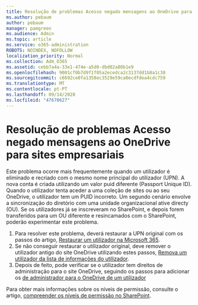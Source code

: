 ```yaml
---
title: Resolução de problemas Acesso negado mensagens ao OneDrive para sites empresariais
ms.author: pebaum
author: pebaum
manager: pamgreen
ms.audience: Admin
ms.topic: article
ms.service: o365-administration
ROBOTS: NOINDEX, NOFOLLOW
localization_priority: Normal
ms.collection: Adm_O365
ms.assetid: cebb7a4a-33e1-474e-a5d0-dbd02a80b1e9
ms.openlocfilehash: 9001cf0b7d9f1f05a2ecedca2c3137dd1b8a1c38
ms.sourcegitcommit: c6692ce0fa1358ec3529e59ca0ecdfdea4cdc759
ms.translationtype: MT
ms.contentlocale: pt-PT
ms.lasthandoff: 09/14/2020
ms.locfileid: "47670627"
---
```

# <a name="troubleshooting-access-denied-messages-to-onedrive-for-business-sites"></a>Resolução de problemas Acesso negado mensagens ao OneDrive para sites empresariais

Este problema ocorre mais frequentemente quando um utilizador é eliminado e recriado com o mesmo nome principal do utilizador (UPN). A nova conta é criada utilizando um valor puid diferente (Passport Unique ID). Quando o utilizador tenta aceder a uma coleção de sites ou ao seu OneDrive, o utilizador tem um PUID incorreto. Um segundo cenário envolve a sincronização do diretório com uma unidade organizacional ative directy (OU). Se os utilizadores já se inscreveram no SharePoint, e depois forem transferidos para um OU diferente e resincamados com o SharePoint, poderão experimentar este problema.

1. Para resolver este problema, deverá restaurar a UPN original com os passos do artigo, [Restaurar um utilizador na Microsoft 365](https://docs.microsoft.com/microsoft-365/admin/add-users/restore-user).
2. Se não conseguir restaurar o utilizador original, deve remover o utilizador antigo do site OneDrive utilizando estes passos, [Remova um utilizador da lista de informações do utilizador](). 
3. Depois de feito, pode verificar se o utilizador tem direitos de administração para o site OneDrive, seguindo os passos para adicionar os [de administrador para o OneDrive de um utilizador](https://docs.microsoft.com/sharepoint/manage-user-profiles)

Para obter mais informações sobre os níveis de permissão, consulte o artigo, [compreender os níveis de permissão no SharePoint](https://docs.microsoft.com/sharepoint/understanding-permission-levels).

